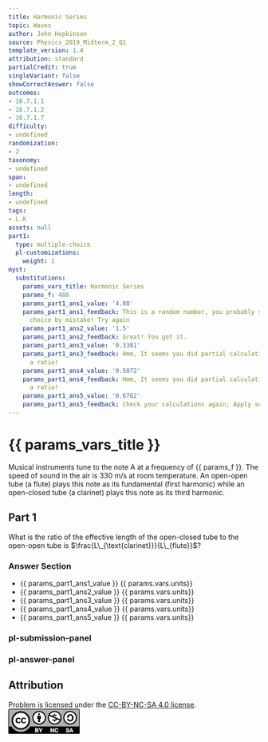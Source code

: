 ```yaml
---
title: Harmonic Series
topic: Waves
author: John Hopkinson
source: Physics_2019_Midterm_2_Q1
template_version: 1.4
attribution: standard
partialCredit: true
singleVariant: false
showCorrectAnswer: false
outcomes:
- 16.7.1.1
- 16.7.1.2
- 16.7.1.7
difficulty:
- undefined
randomization:
- 2
taxonomy:
- undefined
span:
- undefined
length:
- undefined
tags:
- L.K
assets: null
part1:
  type: multiple-choice
  pl-customizations:
    weight: 1
myst:
  substitutions:
    params_vars_title: Harmonic Series
    params_f: 488
    params_part1_ans1_value: '4.88'
    params_part1_ans1_feedback: This is a random number, you probably selected this
      choice by mistake! Try again
    params_part1_ans2_value: '1.5'
    params_part1_ans2_feedback: Great! You got it.
    params_part1_ans3_value: '0.3381'
    params_part1_ans3_feedback: Hmm, It seems you did partial calculations, you need
      a ratio!
    params_part1_ans4_value: '0.5072'
    params_part1_ans4_feedback: Hmm, It seems you did partial calculations, you need
      a ratio!
    params_part1_ans5_value: '0.6762'
    params_part1_ans5_feedback: Check your calculations again; Apply suitable formulas!
---
```

# {{ params_vars_title }}
Musical instruments tune to the note A at a frequency of {{ params_f }}.  The speed of sound in the air is 330 m/s at room temperature.  An open-open tube (a flute) plays this note as its fundamental (first harmonic) while an open-closed tube (a clarinet) plays this note as its third harmonic.

## Part 1

What is the ratio of the effective length of the open-closed tube to the open-open tube is $\frac{L\_{\text{clarinet}}}{L\_{flute}}$?

### Answer Section

- {{ params_part1_ans1_value }} {{ params.vars.units}}
- {{ params_part1_ans2_value }} {{ params.vars.units}}
- {{ params_part1_ans3_value }} {{ params.vars.units}}
- {{ params_part1_ans4_value }} {{ params.vars.units}}
- {{ params_part1_ans5_value }} {{ params.vars.units}}

### pl-submission-panel

### pl-answer-panel

## Attribution

Problem is licensed under the [CC-BY-NC-SA 4.0 license](https://creativecommons.org/licenses/by-nc-sa/4.0/).<br> ![The Creative Commons 4.0 license requiring attribution-BY, non-commercial-NC, and share-alike-SA license.](https://raw.githubusercontent.com/firasm/bits/master/by-nc-sa.png)